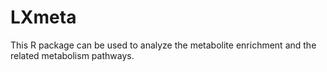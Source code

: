 # LXmeta
This R package can be used to analyze the metabolite enrichment and the related metabolism pathways.
